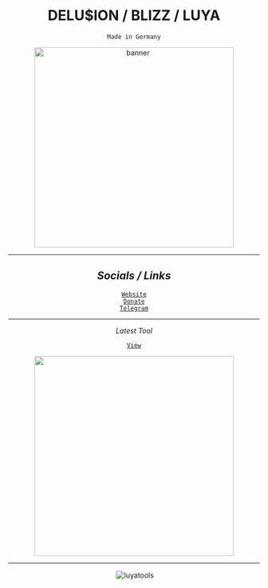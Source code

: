 <h1 align="center">DELU$ION / BLIZZ / LUYA</h1>
<p align="center"><code>Made in Germany</code></p>
<p align="center">
<img src="https://blizz.cf/static.png" alt="banner" width="400">
</p>

- - -

<h2 align="center"><i>Socials / Links</i></h2>
<p align="center">
 <a href="https://blizz.cf/"><code>Website</code></a><br>
 <a href="https://ko-fi.com/luyadevs"><code>Donate</code></a><br>
 <a href="https://t.me/bladetools"><code>Telegram</code></a><br>
</p>

- - -
<p align="center"><i>Latest Tool</i><br><p align="center"><a href="https://github.com/LuyaTools/cola-discord-nuker"><code>View</code></a></p></p>
<p align="center"><img src="https://blizz.cf/tools/colanuker/githubasset/prew__001.png" width="400"></p>

- - -

<p align="center">&nbsp;<img align="center" src="https://github-readme-stats.vercel.app/api?username=luyatools&show_icons=true&locale=en" alt="luyatools" /></p>

